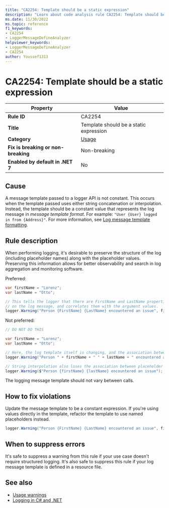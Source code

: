 ```yaml
---
title: "CA2254: Template should be a static expression"
description: "Learn about code analysis rule CA2254: Template should be a static expression"
ms.date: 11/30/2022
ms.topic: reference
f1_keywords:
- CA2254
- LoggerMessageDefineAnalyzer
helpviewer_keywords:
- LoggerMessageDefineAnalyzer
- CA2254
author: Youssef1313
---
```

# CA2254: Template should be a static expression

| Property                            | Value                                  |
|-------------------------------------|----------------------------------------|
| **Rule ID**                         | CA2254                                 |
| **Title**                           | Template should be a static expression |
| **Category**                        | [Usage](usage-warnings.md)             |
| **Fix is breaking or non-breaking** | Non-breaking                           |
| **Enabled by default in .NET 7**    | No                                     |

## Cause

A message template passed to a logger API is not constant. This occurs when the template passed uses either string concatenation or interpolation. Instead, the template should be a constant value that represents the log message in _message template format_. For example: `"User {User} logged in from {Address}"`. For more information, see [Log message template formatting](../../../core/extensions/logging.md#log-message-template-formatting).

## Rule description

When performing logging, it's desirable to preserve the structure of the log (including placeholder names) along with the placeholder values. Preserving this information allows for better observability and search in log aggregation and monitoring software.

Preferred:

```csharp
var firstName = "Lorenz";
var lastName = "Otto";

// This tells the logger that there are FirstName and LastName properties
// on the log message, and correlates them with the argument values.
logger.Warning("Person {FirstName} {LastName} encountered an issue", firstName, lastName);
```

Not preferred:

```csharp
// DO NOT DO THIS

var firstName = "Lorenz";
var lastName = "Otto";

// Here, the log template itself is changing, and the association between named placeholders and their values is lost.
logger.Warning("Person " + firstName + " " + lastName + " encountered an issue");

// String interpolation also loses the association between placeholder names and their values.
logger.Warning($"Person {firstName} {lastName} encountered an issue");
```

The logging message template should not vary between calls.

## How to fix violations

Update the message template to be a constant expression. If you're using values directly in the template, refactor the template to use named placeholders instead.

```csharp
logger.Warning("Person {FirstName} {LastName} encountered an issue", firstName, lastName);
```

## When to suppress errors

It's safe to suppress a warning from this rule if your use case doesn't require structured logging. It's also safe to suppress this rule if your log message template is defined in a resource file.

## See also

- [Usage warnings](usage-warnings.md)
- [Logging in C# and .NET](../../../core/extensions/logging.md)
